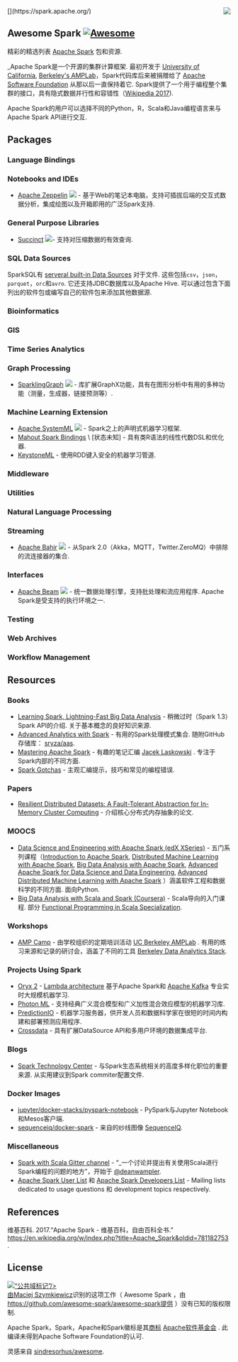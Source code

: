 <div class="github-widget" data-repo="awesome-spark/awesome-spark"></div>
<script async src="https://pagead2.googlesyndication.com/pagead/js/adsbygoogle.js"></script><ins class="adsbygoogle" style="display:block" data-ad-client="ca-pub-6890694312814945" data-ad-slot="5473692530" data-ad-format="auto"  data-full-width-responsive="true"></ins><script>(adsbygoogle = window.adsbygoogle || []).push({});</script>
[<img src="https://cdn.rawgit.com/awesome-spark/awesome-spark/f78a16db/spark-logo-trademark.svg" align="right">](https://spark.apache.org/)

## Awesome Spark [![Awesome](https://cdn.rawgit.com/sindresorhus/awesome/d7305f38d29fed78fa85652e3a63e154dd8e8829/media/badge.svg)](https://github.com/sindresorhus/awesome)

精彩的精选列表 [Apache Spark](https://spark.apache.org/) 包和资源.

 _Apache Spark是一个开源的集群计算框架.  最初开发于 [University of California](https://www.universityofcalifornia.edu/), [Berkeley's AMPLab](https://amplab.cs.berkeley.edu/)，Spark代码库后来被捐赠给了 [Apache Software Foundation](https://www.apache.org/) 从那以后一直保持着它.  Spark提供了一个用于编程整个集群的接口，具有隐式数据并行性和容错性（[Wikipedia 2017](#wikipedia-2017)).

Apache Spark的用户可以选择不同的Python，R，Scala和Java编程语言来与Apache Spark API进行交互.





## Packages

### Language Bindings


### Notebooks and IDEs

* [Apache Zeppelin](https://zeppelin.incubator.apache.org/) <img src="https://img.shields.io/github/last-commit/apache/zeppelin.svg"> - 基于Web的笔记本电脑，支持可插拔后端的交互式数据分析，集成绘图以及开箱即用的广泛Spark支持.

### General Purpose Libraries

* [Succinct](http://succinct.cs.berkeley.edu/) <img src="https://img.shields.io/github/last-commit/amplab/succinct.svg">- 支持对压缩数据的有效查询.


### SQL Data Sources

SparkSQL有 [serveral built-in Data Sources](https://spark.apache.org/docs/latest/sql-data-sources-load-save-functions.html#manually-specifying-options)  对于文件.  这些包括`csv`，`json`，`parquet`，`orc`和`avro`.  它还支持JDBC数据库以及Apache Hive.  可以通过包含下面列出的软件包或编写自己的软件包来添加其他数据源. 


### Bioinformatics


### GIS


### Time Series Analytics


### Graph Processing

* [SparklingGraph](http://sparkling.ml) <img src="https://img.shields.io/github/last-commit/sparkling-graph/sparkling-graph.svg"> - 库扩展GraphX功能，具有在图形分析中有用的多种功能（测量，生成器，链接预测等）.

### Machine Learning Extension
* [Apache SystemML](https://systemml.apache.org/) <img src="https://img.shields.io/github/last-commit/apache/systemml.svg"> -  Spark之上的声明式机器学习框架.
* [Mahout Spark Bindings](https://mahout.apache.org/users/sparkbindings/home.html) \ [状态未知\]  - 具有类R语法的线性代数DSL和优化器.
* [KeystoneML](http://keystone-ml.org/) - 使用RDD键入安全的机器学习管道.

### Middleware


### Utilities


### Natural Language Processing

### Streaming

* [Apache Bahir](https://bahir.apache.org/) <img src="https://img.shields.io/github/last-commit/apache/bahir.svg"> - 从Spark 2.0（Akka，MQTT，Twitter.ZeroMQ）中排除的流连接器的集合.

### Interfaces

* [Apache Beam](https://beam.apache.org/) <img src="https://img.shields.io/github/last-commit/apache/beam.svg">   - 统一数据处理引擎，支持批处理和流应用程序.  Apache Spark是受支持的执行环境之一.

### Testing


### Web Archives


### Workflow Management


## Resources

### Books

* [Learning Spark, Lightning-Fast Big Data Analysis](http://shop.oreilly.com/product/0636920028512.do)   - 稍微过时（Spark 1.3）Spark API的介绍.  关于基本概念的良好知识来源.
* [Advanced Analytics with Spark](http://shop.oreilly.com/product/0636920035091.do)   - 有用的Spark处理模式集合.  随附GitHub存储库： [sryza/aas](https://github.com/sryza/aas).
* [Mastering Apache Spark](https://jaceklaskowski.gitbooks.io/mastering-apache-spark/) - 有趣的笔记汇编 [Jacek Laskowski](https://github.com/jaceklaskowski) .  专注于Spark内部的不同方面.
* [Spark Gotchas](https://github.com/awesome-spark/spark-gotchas) - 主观汇编提示，技巧和常见的编程错误.

### Papers

* [Resilient Distributed Datasets: A Fault-Tolerant Abstraction for In-Memory Cluster Computing](https://people.csail.mit.edu/matei/papers/2012/nsdi_spark.pdf) - 介绍核心分布式内存抽象的论文.

### MOOCS

* [Data Science and Engineering with Apache Spark (edX XSeries)](https://www.edx.org/xseries/data-science-engineering-apache-spark) - 五门系列课程（[Introduction to Apache Spark](https://www.edx.org/course/introduction-apache-spark-uc-berkeleyx-cs105x), [Distributed Machine Learning with Apache Spark](https://www.edx.org/course/distributed-machine-learning-apache-uc-berkeleyx-cs120x), [Big Data Analysis with Apache Spark](https://www.edx.org/course/big-data-analysis-apache-spark-uc-berkeleyx-cs110x), [Advanced Apache Spark for Data Science and Data Engineering](https://www.edx.org/course/advanced-apache-spark-data-science-data-uc-berkeleyx-cs115x), [Advanced Distributed Machine Learning with Apache Spark](https://www.edx.org/course/advanced-distributed-machine-learning-uc-berkeleyx-cs125x) ）涵盖软件工程和数据科学的不同方面.  面向Python.
* [Big Data Analysis with Scala and Spark (Coursera)](https://www.coursera.org/learn/big-data-analysys)   -  Scala导向的入门课程.  部分 [Functional Programming in Scala Specialization](https://www.coursera.org/specializations/scala).

### Workshops

* [AMP Camp](http://ampcamp.berkeley.edu) - 由学校组织的定期培训活动 [UC Berkeley AMPLab](https://amplab.cs.berkeley.edu/) .  有用的练习来源和记录的研讨会，涵盖了不同的工具 [Berkeley Data Analytics Stack](https://amplab.cs.berkeley.edu/software/).

### Projects Using Spark

* [Oryx 2](https://github.com/OryxProject/oryx) - [Lambda architecture](http://lambda-architecture.net/) 基于Apache Spark和 [Apache Kafka](http://kafka.apache.org/) 专业实时大规模机器学习.
* [Photon ML](https://github.com/linkedin/photon-ml) - 支持经典广义混合模型和广义加性混合效应模型的机器学习库.
* [PredictionIO](https://prediction.io/) - 机器学习服务器，供开发人员和数据科学家在很短的时间内构建和部署预测应用程序.
* [Crossdata](https://github.com/Stratio/Crossdata) - 具有扩展DataSource API和多用户环境的数据集成平台.

### Blogs

- [Spark Technology Center](http://spark.tc/blog/)   - 与Spark生态系统相关的高度多样化职位的重要来源.  从实用建议到Spark commiter配置文件.

### Docker Images

- [jupyter/docker-stacks/pyspark-notebook](https://github.com/jupyter/docker-stacks/tree/master/pyspark-notebook) -  PySpark与Jupyter Notebook和Mesos客户端.
- [sequenceiq/docker-spark](https://github.com/sequenceiq/docker-spark) - 来自的纱线图像 [SequenceIQ](http://www.sequenceiq.com/).

### Miscellaneous

- [Spark with Scala Gitter channel](https://gitter.im/spark-scala/Lobby) - “_一个讨论并提出有关使用Scala进行Spark编程的问题的地方”，开始于 [@deanwampler](https://github.com/deanwampler).
- [Apache Spark User List](http://apache-spark-user-list.1001560.n3.nabble.com/) 和 [Apache Spark Developers List](http://apache-spark-developers-list.1001551.n3.nabble.com/) - Mailing lists dedicated to usage questions 和 development topics respectively.

## References

<p id="wikipedia-2017">  维基百科.  2017.“Apache Spark  - 维基百科，自由百科全书.” <a href="https://en.wikipedia.org/w/index.php?title=Apache_Spark&amp;oldid=781182753" class="uri">https://en.wikipedia.org/w/index.php?title=Apache_Spark&amp;oldid=781182753</a> . </p>

## License

<p xmlns:dct="http://purl.org/dc/terms/">
<a rel="license" href="http://creativecommons.org/publicdomain/mark/1.0/">
<img src="https://mirrors.creativecommons.org/presskit/buttons/88x31/svg/publicdomain.svg"
      style =“border-style：none;”  alt =“公共域标记”/&gt;
</a>
<br />
由<a href="https://github.com/zero323" rel="dct:publisher"><span property="dct:title">Maciej Szymkiewicz</span></a>识别的这项工作（ <span property="dct:title">Awesome Spark</span> ，由<a href="https://github.com/awesome-spark/awesome-spark" rel="dct:creator">https://github.com/awesome-spark/awesome-spark提供</a> ）没有已知的版权限制.
</p>

Apache Spark，Spark，Apache和Spark徽标是其<a href="https://www.apache.org/foundation/marks/">商标</a>
   <a href="http://www.apache.org">Apache软件基金会</a> .  此编译未得到Apache Software Foundation的认可.


灵感来自 [sindresorhus/awesome](https://github.com/sindresorhus/awesome).
